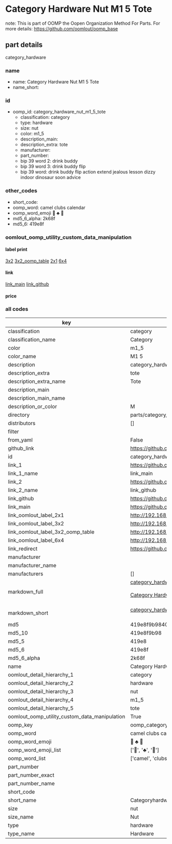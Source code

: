 # Category Hardware Nut M1 5 Tote  

note: This is part of OOMP the Oopen Organization Method For Parts. For more details: https://github.com/oomlout/oomp_base

##  part details
  



category_hardware



### name
* name: Category Hardware Nut M1 5 Tote
* name_short: 
### id
* oomp_id: category_hardware_nut_m1_5_tote
  * classification: category
  * type: hardware
  * size: nut
  * color: m1_5
  * description_main: 
  * description_extra: tote
  * manufacturer: 
  * part_number: 
  * bip 39 word 2: drink buddy
  * bip 39 word 3: drink buddy flip
  * bip 39 word: drink buddy flip action extend jealous lesson dizzy indoor dinosaur soon advice

### other_codes
* short_code: 
* oomp_word: camel clubs calendar
* oomp_word_emoji :camel: :clubs: :calendar:
* md5_6_alpha: 2k68f
* md5_6: 419e8f






### oomlout_oomp_utility_custom_data_manipulation
#### label print
[3x2](http://192.168.1.245:1112/?label=oomp%202k68f)
[3x2_oomp_table](http://192.168.1.108:1112/?label=oomp%202k68f)
[2x1](http://192.168.1.242:1112/?label=oomp%202k68f)
[6x4](http://192.168.1.55:1112/?label=oomp%202k68f)    

#### link

[link_main](https://github.com/oomlout/oomlout_oomp_version_1_messy/tree/main/parts/category_hardware_nut_m1_5_tote) [link_github](https://github.com/oomlout/oomlout_oomp_version_1_messy/tree/main/parts/category_hardware_nut_m1_5_tote)                             

#### price







### all codes 
| key | value |  
| --- | --- |  
| classification | category |  
| classification_name | Category |  
| color | m1_5 |  
| color_name | M1 5 |  
| description | category_hardware |  
| description_extra | tote |  
| description_extra_name | Tote |  
| description_main |  |  
| description_main_name |  |  
| description_or_color | M  |  
| directory | parts/category_hardware_nut_m1_5_tote |  
| distributors | [] |  
| filter |  |  
| from_yaml | False |  
| github_link | https://github.com/oomlout/oomlout_oomp_part_src/tree/main/parts/category_hardware_nut_m1_5_tote |  
| id | category_hardware_nut_m1_5_tote |  
| link_1 | https://github.com/oomlout/oomlout_oomp_version_1_messy/tree/main/parts/category_hardware_nut_m1_5_tote |  
| link_1_name | link_main |  
| link_2 | https://github.com/oomlout/oomlout_oomp_version_1_messy/tree/main/parts/category_hardware_nut_m1_5_tote |  
| link_2_name | link_github |  
| link_github | https://github.com/oomlout/oomlout_oomp_version_1_messy/tree/main/parts/category_hardware_nut_m1_5_tote |  
| link_main | https://github.com/oomlout/oomlout_oomp_version_1_messy/tree/main/parts/category_hardware_nut_m1_5_tote |  
| link_oomlout_label_2x1 | http://192.168.1.242:1112/?label=oomp%202k68f |  
| link_oomlout_label_3x2 | http://192.168.1.245:1112/?label=oomp%202k68f |  
| link_oomlout_label_3x2_oomp_table | http://192.168.1.108:1112/?label=oomp%202k68f |  
| link_oomlout_label_6x4 | http://192.168.1.55:1112/?label=oomp%202k68f |  
| link_redirect | https://github.com/oomlout/oomlout_oomp_version_1_messy/tree/main/parts/category_hardware_nut_m1_5_tote |  
| manufacturer |  |  
| manufacturer_name |  |  
| manufacturers | [] |  
| markdown_full | [category_hardware_nut_m1_5_tote](none)<br>[](none)<br>[Category Hardware Nut M1 5 Tote](none)<br><br> |  
| markdown_short | [category_hardware_nut_m1_5_tote](none)<br><br> |  
| md5 | 419e8f9b9840300dde287028b2075a18 |  
| md5_10 | 419e8f9b98 |  
| md5_5 | 419e8 |  
| md5_6 | 419e8f |  
| md5_6_alpha | 2k68f |  
| name | Category Hardware Nut M1 5 Tote |  
| oomlout_detail_hierarchy_1 | category |  
| oomlout_detail_hierarchy_2 | hardware |  
| oomlout_detail_hierarchy_3 | nut |  
| oomlout_detail_hierarchy_4 | m1_5 |  
| oomlout_detail_hierarchy_5 | tote |  
| oomlout_oomp_utility_custom_data_manipulation | True |  
| oomp_key | oomp_category_hardware_nut_m1_5_tote |  
| oomp_word | camel clubs calendar |  
| oomp_word_emoji | :camel: :clubs: :calendar: |  
| oomp_word_emoji_list | [':camel:', ':clubs:', ':calendar:'] |  
| oomp_word_list | ['camel', 'clubs', 'calendar'] |  
| part_number |  |  
| part_number_exact |  |  
| part_number_name |  |  
| short_code |  |  
| short_name | Categoryhardware |  
| size | nut |  
| size_name | Nut |  
| type | hardware |  
| type_name | Hardware |  

